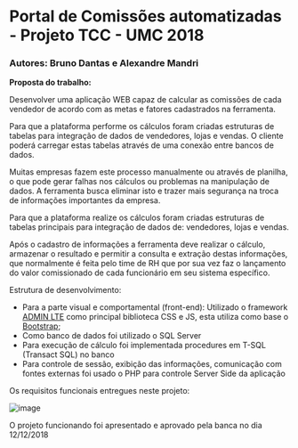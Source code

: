 # Portal de Comissões automatizadas - Projeto TCC - UMC 2018 #

### Autores: Bruno Dantas e Alexandre Mandri ###

**Proposta do trabalho:**

Desenvolver uma aplicação WEB capaz de calcular as comissões de cada vendedor de acordo com as metas e fatores cadastrados na ferramenta. 

Para que a plataforma performe os cálculos foram criadas estruturas de tabelas para integração de dados de vendedores, lojas e vendas. O cliente poderá carregar estas tabelas através de uma conexão entre bancos de dados. 

Muitas empresas fazem este processo manualmente ou através de planilha, o que pode gerar falhas nos cálculos ou problemas na manipulação de dados. A ferramenta busca eliminar isto e trazer mais segurança na troca de informações importantes da empresa.

Para que a plataforma realize os cálculos foram criadas estruturas de tabelas principais para integração de dados de: vendedores, lojas e vendas.

Após o cadastro de informações a ferramenta deve realizar o cálculo,  armazenar o resultado e permitir a consulta e extração destas informações, que normalmente é feita pelo time de RH que por sua vez faz o lançamento do valor comissionado de cada funcionário em seu sistema específico. 

Estrutura de desenvolvimento: 
- Para a parte visual e comportamental (front-end): Utilizado o framework [ADMIN LTE](https://adminlte.io/) como principal biblioteca CSS e JS, esta utiliza como base o [Bootstrap](https://getbootstrap.com/);
- Como banco de dados foi utilizado o SQL Server
- Para execução de cálculo foi implementada procedures em T-SQL (Transact SQL) no banco
- Para controle de sessão, exibição das informações, comunicação com fontes externas foi usado o PHP para controle Server Side da aplicação 

Os requisitos funcionais entregues neste projeto:

![image](https://user-images.githubusercontent.com/19207320/221709378-60ea15ee-7782-46db-88af-196b07e2b30e.png)

O projeto funcionando foi apresentado e aprovado pela banca no dia 12/12/2018
